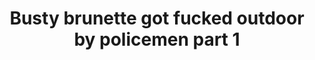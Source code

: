---
layout: post
title: Busty brunette got fucked outdoor by policemen part 1
duration: '07:00'
view: 150
rate: 2
video: 'http://fantasti.cc/embed/1285569/'
category: 
 - black
tags: 
 - big-black-cock
priority: 0.9
changefreq: daily
---